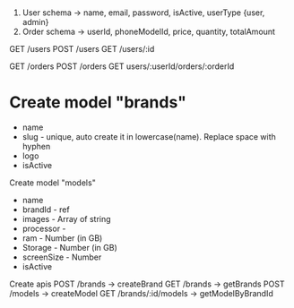 #
1. User schema -> name, email, password, isActive, userType {user, admin}
2. Order schema -> userId, phoneModelId, price, quantity, totalAmount

GET /users
POST /users
GET /users/:id

GET /orders
POST /orders
GET users/:userId/orders/:orderId




# Create model "brands"
- name
- slug - unique, auto create it in lowercase(name). Replace space with hyphen
- logo
- isActive

Create model "models"
- name
- brandId - ref
- images - Array of string
- processor - 
- ram - Number (in GB)
- Storage - Number (in GB)
- screenSize - Number
- isActive


Create apis
POST /brands -> createBrand
GET /brands -> getBrands
POST /models -> createModel
GET /brands/:id/models -> getModelByBrandId